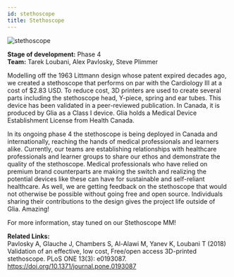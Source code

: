 ```yaml
---
id: stethoscope
title: Stethoscope
---
```


![stethoscope](assets/media/stethoscope.jpg)

**Stage of development:** Phase 4 <br>
**Team:** Tarek Loubani, Alex Pavlosky, Steve Plimmer


Modelling off the 1963 Littmann design whose patent expired decades ago, we created a stethoscope that performs on par with the Cardiology III at a cost of $2.83 USD. To reduce cost, 3D printers are used to create several parts including the stethoscope head, Y-piece, spring and ear tubes. This device has been validated in a peer-reviewed publication. In Canada, it is produced by Glia as a Class I device. Glia holds a Medical Device Establishment License from Health Canada.


In its ongoing phase 4 the stethoscope is being deployed in Canada and internationally, reaching the hands of medical professionals and learners alike. 
Currently, our teams are establishing relationships with healthcare professionals and learner groups to share our ethos and demonstrate the quality of the stethoscope. Medical professionals who have relied on premium brand counterparts are making the switch and realizing the potential devices like these can have for sustainable and self-reliant healthcare.
As well, we are getting feedback on the stethoscope that would not otherwise be possible without going free and open source. Individuals sharing their contributions to the design gives the project life outside of Glia. Amazing! 


For more information, stay tuned on our Stethoscope MM!


**Related Links:**<br>
Pavlosky A, Glauche J, Chambers S, Al-Alawi M, Yanev K, Loubani T (2018) Validation of an effective, low cost, Free/open access 3D-printed stethoscope. PLoS ONE 13(3): e0193087. https://doi.org/10.1371/journal.pone.0193087

